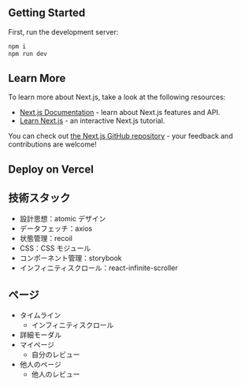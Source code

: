 ## Getting Started

First, run the development server:

```bash
npm i
npm run dev

```

## Learn More

To learn more about Next.js, take a look at the following resources:

- [Next.js Documentation](https://nextjs.org/docs) - learn about Next.js features and API.
- [Learn Next.js](https://nextjs.org/learn) - an interactive Next.js tutorial.

You can check out [the Next.js GitHub repository](https://github.com/vercel/next.js/) - your feedback and contributions are welcome!

## Deploy on Vercel

## 技術スタック

- 設計思想：atomic デザイン
- データフェッチ：axios
- 状態管理：recoil
- CSS：CSS モジュール
- コンポーネント管理：storybook
- インフィニティスクロール：react-infinite-scroller

## ページ

- タイムライン
  - インフィニティスクロール
- 詳細モーダル
- マイページ
  - 自分のレビュー
- 他人のページ
  - 他人のレビュー

